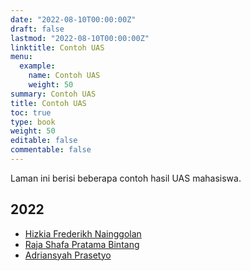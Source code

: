 ```yaml
---
date: "2022-08-10T00:00:00Z"
draft: false
lastmod: "2022-08-10T00:00:00Z"
linktitle: Contoh UAS
menu:
  example:
    name: Contoh UAS
    weight: 50
summary: Contoh UAS
title: Contoh UAS
toc: true
type: book
weight: 50
editable: false
commentable: false
---
```


Laman ini berisi beberapa contoh hasil UAS mahasiswa.

## 2022

- [Hizkia Frederikh Nainggolan](https://hizkiafree.github.io/)
- [Raja Shafa Pratama Bintang](https://rajashafa.github.io/)
- [Adriansyah Prasetyo](https://adrianpras.github.io/)